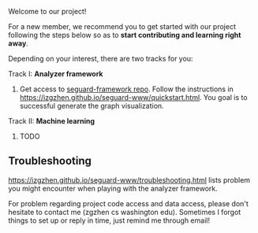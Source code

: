 Welcome to our project!

For a new member, we recommend you to get started with our project following the steps below
so as to **start contributing and learning right away**.

Depending on your interest, there are two tracks for you:

Track I: **Analyzer framework**

1. Get access to [seguard-framework repo](https://github.com/izgzhen/seguard-framework). Follow the instructions in https://izgzhen.github.io/seguard-www/quickstart.html.
You goal is to successful generate the graph visualization.

Track II: **Machine learning**

1. TODO

## Troubleshooting

https://izgzhen.github.io/seguard-www/troubleshooting.html lists problem
you might encounter when playing with the analyzer framework.

For problem regarding project code access and data access, please don't
hesitate to contact me (zgzhen cs washington edu). Sometimes I forgot
things to set up or reply in time, just remind me through email!
